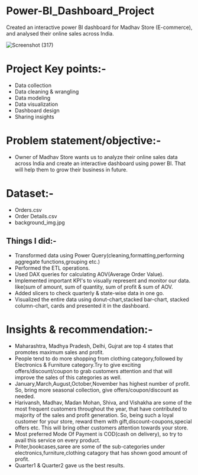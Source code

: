 # Power-BI_Dashboard_Project
Created an interactive power BI dashboard for Madhav Store (E-commerce), and analysed their online sales across India.

![Screenshot (317)](https://github.com/salvik43/Power-BI_Dashboard_Project/assets/67736824/c26f2b92-f917-4249-8fb9-b101b07ff20c)

# Project Key points:-
* Data collection
* Data cleaning & wrangling
* Data modeling
* Data visualization
* Dashboard design
* Sharing insights

# Problem statement/objective:-
* Owner of Madhav Store wants us to  analyze their online sales data across India and create an interactive dashboard using power BI. That will help them to grow their business in future.

# Dataset:-
* Orders.csv
* Order Details.csv
* background_img.jpg

## Things I did:-
* Transformed data using Power Query(cleaning,formatting,performing aggregate functions,grouping etc.)
* Performed the ETL operations.
* Used DAX queries for calculating AOV(Average Order Value).
* Implemented important KPI's to visually represent and monitor our data. like(sum of amount, sum of quantity, sum of profit & sum of AOV.
* Added slicers to check quarterly & state-wise data in one go.
* Visualized the entire data using donut-chart,stacked bar-chart, stacked column-chart, cards and presented it in the dashboard.


# Insights & recommendation:-
* Maharashtra, Madhya Pradesh, Delhi, Gujrat are top 4 states that promotes maximum sales and profit.
* People tend to do more shopping from clothing category,followed by Electronics & Furniture category.Try to give exciting offers/discount/coupon to grab customers attention and that will improve the sales of this categories as well.
* January,March,August,October,November has highest number of profit. So, bring more seasonal collection, give offers/coupon/discount as needed.
* Harivansh, Madhav, Madan Mohan, Shiva, and Vishakha are some of the most frequent customers throughout the year, that have contributed to majority of the sales and profit generation. So, being such a loyal customer for your store, reward them with gift,discount-coupons,special offers etc. This will bring other customers attention towards your store.
* Most preferred Mode Of Payment is COD(cash on delivery), so try to avail this service on every product.
* Priter,bookcases,saree are some of the sub-categories under electronics,furniture,clothing catagory that has shown good amount of profit.
* Quarter1 & Quarter2 gave us the best results.

